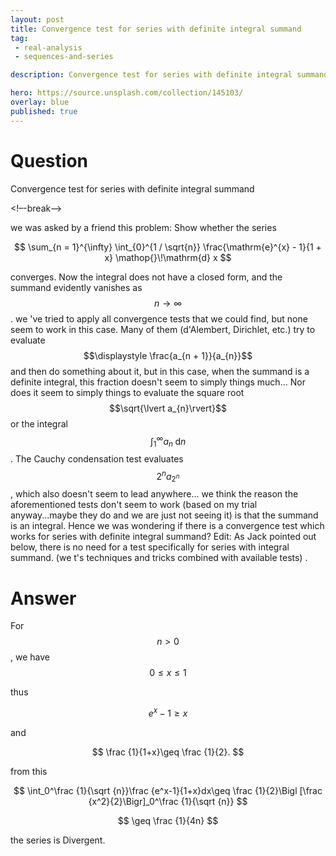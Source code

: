 ```yaml
---
layout: post
title: Convergence test for series with definite integral summand
tag:
 - real-analysis
 - sequences-and-series

description: Convergence test for series with definite integral summand

hero: https://source.unsplash.com/collection/145103/
overlay: blue 
published: true
---
```


# Question 

Convergence test for series with definite integral summand

<!–-break-–>


we  was asked by a friend this problem: Show whether the series

 $$ 
\sum_{n = 1}^{\infty} \int_{0}^{1 / \sqrt{n}} \frac{\mathrm{e}^{x} - 1}{1 + x} \mathop{}\!\mathrm{d} x
 $$ 

converges.
Now the integral does not have a closed form, and the summand evidently vanishes as $$n \to \infty$$. we 've tried to apply all convergence tests that we  could find, but none seem to work in this case. Many of them (d'Alembert, Dirichlet, etc.) try to evaluate $$\displaystyle \frac{a_{n + 1}}{a_{n}}$$ and then do something about it, but in this case, when the summand is a definite integral, this fraction doesn't seem to simply things much... Nor does it seem to simply things to evaluate the square root $$\sqrt{\lvert a_{n}\rvert}$$ or the integral $$\displaystyle \int_{1}^{\infty} a_{n} \mathop{}\!\mathrm{d} n$$. The Cauchy condensation test evaluates $$2^{n} a_{2^{n}}$$, which also doesn't seem to lead anywhere...
we  think the reason the aforementioned tests don't seem to work (based on my trial anyway...maybe they do and we are  just not seeing it) is that the summand is an integral. Hence we  was wondering if there is a convergence test which works for series with definite integral summand?
Edit: As Jack pointed out below, there is no need for a test specifically for series with integral summand. (we t's techniques and tricks combined with available tests)
.

# Answer 


For $$n >0$$ , we have 
 $$ 
0\le x \le1
 $$ 

thus

 $$ 
e^x-1\ge x 
 $$ 

and

 $$ 
\frac {1}{1+x}\geq \frac {1}{2}. 
 $$ 

from this

 $$ 
\int_0^\frac {1}{\sqrt {n}}\frac {e^x-1}{1+x}dx\geq \frac {1}{2}\Bigl [\frac {x^2}{2}\Bigr]_0^\frac {1}{\sqrt {n}} 
 $$ 


 $$ 
\geq \frac {1}{4n} 
 $$ 

the series is Divergent.

